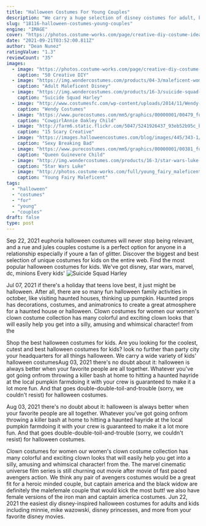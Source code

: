 ```yaml
---
title: "Halloween Costumes For Young Couples"
description: "We carry a huge selection of disney costumes for adult, kids and teens. Our great prices and wide selection make purchasing disney costumes easy and affordable. Choose from cinderella, snow white, sleeping beauty, aladdin, little mermaid, beauty and the beast, or pirates of the caribbean adult costumes. Buy your disney costumes from the disney costume authority halloween"
slug: "18116-halloween-costumes-young-couples"
engine: "IMAGE"
cover: "https://photos.costume-works.com/page/creative-diy-costume-ideas-for-women.jpg"
date: "2021-09-21T03:52:00.811Z"
author: "Dean Nunez"
ratingValue: "1.3"
reviewCount: "35"
images:
  - image: "https://photos.costume-works.com/page/creative-diy-costume-ideas-for-women.jpg"
    caption: "50 Creative DIY"
  - image: "https://img.wondercostumes.com/products/04-3/maleficent-women-costume.jpg"
    caption: "Adult Maleficent Disney"
  - image: "https://img.wondercostumes.com/products/16-3/suicide-squad-harley-quinn-teen-girls-costume.jpg"
    caption: "Suicide Squad Harley"
  - image: "http://www.costumesfc.com/wp-content/uploads/2014/11/Wendy-Peter-Pan-Costume.jpg"
    caption: "Wendy Costumes"
  - image: "https://www.purecostumes.com/mm5/graphics/00000001/00479_full_1.jpg"
    caption: "CowgirlAnnie Oakley Child"
  - image: "http://farm6.static.flickr.com/5047/5241926437_93eb52b95c_b.jpg"
    caption: "15 Scary Creative"
  - image: "https://images.halloweencostumes.com/blog/images/445/343-1/duck-dynasty-couples-costume.jpg"
    caption: "Sexy Breaking Bad"
  - image: "https://www.purecostumes.com/mm5/graphics/00000001/00381_full_1.jpg"
    caption: "Queen Guinevere Child"
  - image: "http://img.wondercostumes.com/products/16-3/star-wars-luke-skywalker-boys-costume.jpg"
    caption: "Star Wars Luke"
  - image: "http://photos.costume-works.com/full/young_fairy_maleficent1.jpg"
    caption: "Young Fairy Maleficent"
tags:
  - "halloween"
  - "costumes"
  - "for"
  - "young"
  - "couples"
draft: false
type: post
---
```


Sep 22, 2021 euphoria halloween costumes will never stop being relevant, and a rue and jules couples costume is a perfect option for anyone in a relationship  especially if youre a fan of glitter. Discover the biggest and best selection of unique costumes for kids on the entire web. Find the most popular halloween costumes for kids. We've got disney, star wars, marvel, dc, minions Every kids'
![Suicide Squad Harley](https://img.wondercostumes.com/products/16-3/suicide-squad-harley-quinn-teen-girls-costume.jpg "Suicide Squad Harley")

Jul 07, 2021 if there&#39;s a holiday that teens love best, it just might be halloween. After all, there are so many fun halloween family activities in october, like visiting haunted houses, thinking up pumpkin. Haunted props has decorations, costumes, and animatronics to create a great atmosphere for a haunted house or halloween. Clown costumes for women our women&#39;s clown costume collection has many colorful and exciting clown looks that will easily help you get into a silly, amusing and whimsical character! from the
<!--inArticleAds-->

<!--galleryOne-->

Shop the best halloween costumes for kids. Are you looking for the coolest, cutest and best halloween costumes for kids? look no further than party city  your headquarters for all things halloween. We carry a wide variety of kids' halloween costumesAug 03, 2021 there's no doubt about it: halloween is always better when your favorite people are all together. Whatever you've got going onfrom throwing a killer bash at home to hitting a haunted hayride at the local pumpkin farmdoing it with your crew is guaranteed to make it a lot more fun. And that goes double-double-toil-and-trouble (sorry, we couldn't resist) for halloween costumes.
<!--inArticleAds-->

<!--galleryTwo-->

Aug 03, 2021 there's no doubt about it: halloween is always better when your favorite people are all together. Whatever you've got going onfrom throwing a killer bash at home to hitting a haunted hayride at the local pumpkin farmdoing it with your crew is guaranteed to make it a lot more fun. And that goes double-double-toil-and-trouble (sorry, we couldn't resist) for halloween costumes.
<!--galleryThree-->

Clown costumes for women our women's clown costume collection has many colorful and exciting clown looks that will easily help you get into a silly, amusing and whimsical character! from the. The marvel cinematic universe film series is still churning out movie after movie of fast paced avengers action. We think any pair of avengers costumes would be a great fit for a heroic minded couple, but captain america and the black widow are definitely the malefemale couple that would kick the most butt! we also have female versions of the iron man and captain america costumes. Jun 22, 2021 the easiest diy disney-inspired halloween costumes for adults and kids including minnie, mike wazowski, disney princesses, and more from your favorite disney movies.